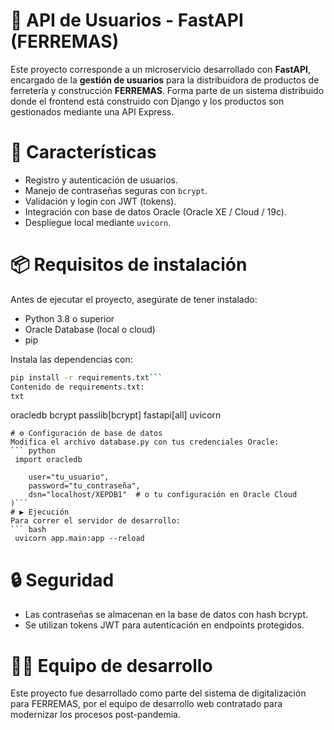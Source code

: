 # 🚀 API de Usuarios - FastAPI (FERREMAS)
Este proyecto corresponde a un microservicio desarrollado con **FastAPI**, encargado de la **gestión de usuarios** para la distribuidora de productos de ferretería y construcción **FERREMAS**. Forma parte de un sistema distribuido donde el frontend está construido con Django y los productos son gestionados mediante una API Express.

# 🚀 Características

* Registro y autenticación de usuarios.
* Manejo de contraseñas seguras con `bcrypt`.
* Validación y login con JWT (tokens).
* Integración con base de datos Oracle (Oracle XE / Cloud / 19c).
* Despliegue local mediante `uvicorn`.

# 📦 Requisitos de instalación

Antes de ejecutar el proyecto, asegúrate de tener instalado:

* Python 3.8 o superior
* Oracle Database (local o cloud)
* pip

Instala las dependencias con:

```bash
pip install -r requirements.txt```
Contenido de requirements.txt:
txt
```
oracledb
bcrypt
passlib[bcrypt]
fastapi[all]
uvicorn
```
# ⚙️ Configuración de base de datos
Modifica el archivo database.py con tus credenciales Oracle:
``` python
 import oracledb
```
``` connection = oracledb.connect(
    user="tu_usuario",
    password="tu_contraseña",
    dsn="localhost/XEPDB1"  # o tu configuración en Oracle Cloud
)```
# ▶️ Ejecución
Para correr el servidor de desarrollo:
``` bash
 uvicorn app.main:app --reload
```
# 🔒 Seguridad
* 	Las contraseñas se almacenan en la base de datos con hash bcrypt.
*	Se utilizan tokens JWT para autenticación en endpoints protegidos.
# 🧑‍💻 Equipo de desarrollo

Este proyecto fue desarrollado como parte del sistema de digitalización para FERREMAS, por el equipo de desarrollo web contratado para modernizar los procesos post-pandemia.
